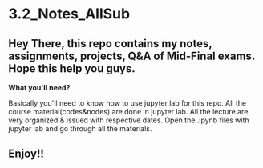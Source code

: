 # 3.2_Notes_AllSub

## Hey There, this repo contains my notes, assignments, projects, Q&A of Mid-Final exams. Hope this help you guys. 

**What you'll need?**

Basically you'll need to know how to use jupyter lab for this repo. All the course material(codes&nodes) are done in jupyter lab. All the lecture are very organized & issued with respective dates. Open the .ipynb files with jupyter lab and go through all the materials. 


## Enjoy!!

 
